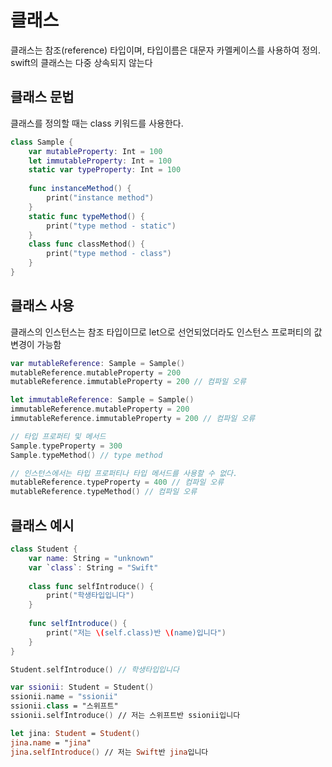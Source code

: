 # 클래스
클래스는 참조(reference) 타입이며, 타입이름은 대문자 카멜케이스를 사용하여 정의. swift의 클래스는 다중 상속되지 않는다

## 클래스 문법

클래스를 정의할 때는 class 키워드를 사용한다.

```swift
class Sample {
    var mutableProperty: Int = 100
    let immutableProperty: Int = 100
    static var typeProperty: Int = 100
    
    func instanceMethod() {
    	print("instance method")
    }
    static func typeMethod() {
    	print("type method - static")
    }
    class func classMethod() {
    	print("type method - class")
    }
}
```

## 클래스 사용

클래스의 인스턴스는 참조 타입이므로 let으로 선언되었더라도 인스턴스 프로퍼티의 값 변경이 가능함

```swift
var mutableReference: Sample = Sample()
mutableReference.mutableProperty = 200
mutableReference.immutableProperty = 200 // 컴파일 오류

let immutableReference: Sample = Sample()
immutableReference.mutableProperty = 200
immutableReference.immutableProperty = 200 // 컴파일 오류

// 타입 프로퍼티 및 메서드
Sample.typeProperty = 300
Sample.typeMethod() // type method

// 인스턴스에서는 타입 프로퍼티나 타입 메서드를 사용할 수 없다.
mutableReference.typeProperty = 400 // 컴파일 오류
mutableReference.typeMethod() // 컴파일 오류
```

## 클래스 예시

```swift
class Student {
    var name: String = "unknown"
    var `class`: String = "Swift"
    
    class func selfIntroduce() {
    	print("학생타입입니다")
    }
    
    func selfIntroduce() {
    	print("저는 \(self.class)반 \(name)입니다")
    }
}

Student.selfIntroduce() // 학생타입입니다

var ssionii: Student = Student()
ssionii.name = "ssionii"
ssionii.class = "스위프트"
ssionii.selfIntroduce() // 저는 스위프트반 ssionii입니다

let jina: Student = Student()
jina.name = "jina"
jina.selfIntroduce() // 저는 Swift반 jina입니다
```